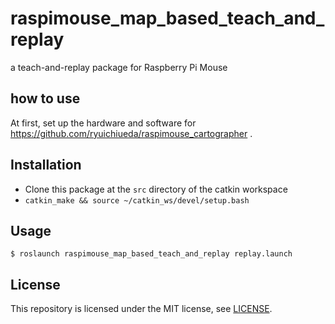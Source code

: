 # raspimouse_map_based_teach_and_replay

a teach-and-replay package for Raspberry Pi Mouse

## how to use 

At first, set up the hardware and software for https://github.com/ryuichiueda/raspimouse_cartographer .

## Installation

* Clone this package at the `src` directory of the catkin workspace
* `catkin_make && source ~/catkin_ws/devel/setup.bash`

## Usage

```
$ roslaunch raspimouse_map_based_teach_and_replay replay.launch
```

## License

This repository is licensed under the MIT license, see [LICENSE](./LICENSE).
